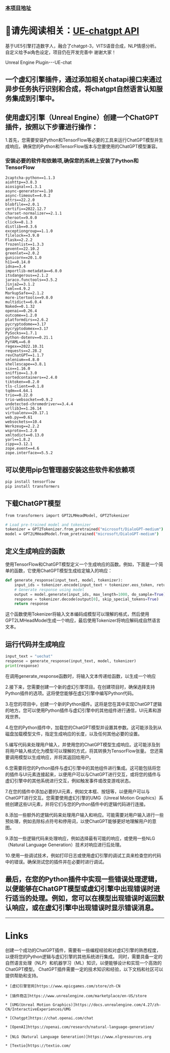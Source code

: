 ### [本项目地址](https://github.com/kemomi/UE-chatgpt)

# 📖请先阅读相关：[UE-chatgpt API](https://github.com/kemomi/UE-chatgpt/blob/main/README_zh.md)

基于UE5引擎打造数字人，融合了chatgpt-3，VITS语音合成，NLP情感分析。
自定义给予ai角色设定，项目仍在开发完善中 谢谢大家！  

Unreal Engine Plugin---UE-chat

一个虚幻引擎插件，通过添加相关chatapi接口来通过异步任务执行识别和合成，将chatgpt自然语言认知服务集成到引擎中。
--------------------------------------------

## 使用虚幻引擎（Unreal Engine）创建一个ChatGPT插件，按照以下步骤进行操作：

1.首先，您需要安装Python和TensorFlow等必要的工具来运行ChatGPT模型并生成响应。确保您的Python和TensorFlow版本与您要使用的ChatGPT模型兼容。

### 安装必要的软件和依赖项,确保您的系统上安装了Python和TensorFlow

```
2captcha-python==1.1.3
aiohttp==3.8.3
aiosignal==1.3.1
async-generator==1.10
async-timeout==4.0.2
attrs==22.2.0
blobfile==2.0.1
certifi==2022.12.7
charset-normalizer==2.1.1
cheroot==9.0.0
click==8.1.3
distlib==0.3.6
exceptiongroup==1.1.0
filelock==3.9.0
Flask==2.2.2
frozenlist==1.3.3
gevent==22.10.2
greenlet==2.0.2
gunicorn==20.1.0
h11==0.14.0
idna==3.4
importlib-metadata==6.0.0
itsdangerous==2.1.2
jaraco.functools==3.5.2
Jinja2==3.1.2
lxml==4.9.2
MarkupSafe==2.1.2
more-itertools==9.0.0
multidict==6.0.4
Naked==0.1.32
openai==0.26.4
outcome==1.2.0
platformdirs==2.6.2
pycryptodome==3.17
pycryptodomex==3.17
PySocks==1.7.1
python-dotenv==0.21.1
PyYAML==6.0
regex==2022.10.31
requests==2.28.2
revChatGPT==1.1.7
selenium==4.8.0
shellescape==3.8.1
six==1.16.0
sniffio==1.3.0
sortedcontainers==2.4.0
tiktoken==0.2.0
tls-client==0.1.8
tqdm==4.64.1
trio==0.22.0
trio-websocket==0.9.2
undetected-chromedriver==3.4.4
urllib3==1.26.14
virtualenv==20.17.1
web.py==0.61
websockets==10.4
Werkzeug==2.2.2
wsproto==1.2.0
xmltodict==0.13.0
yarl==1.8.2
zipp==3.12.1
zope.event==4.6
zope.interface==5.5.2
```

## 可以使用pip包管理器安装这些软件和依赖项

```python
pip install tensorflow
pip install transformers
```
## 下载ChatGPT模型
```sh
from transformers import GPT2LMHeadModel, GPT2Tokenizer

# Load pre-trained model and tokenizer
tokenizer = GPT2Tokenizer.from_pretrained("microsoft/DialoGPT-medium")
model = GPT2LMHeadModel.from_pretrained("microsoft/DialoGPT-medium")
```
## 定义生成响应的函数
使用TensorFlow和ChatGPT模型定义一个生成响应的函数。例如，下面是一个简单的函数，它使用ChatGPT模型生成给定输入的响应：
```python
def generate_response(input_text, model, tokenizer):
    input_ids = tokenizer.encode(input_text + tokenizer.eos_token, return_tensors='tf')
    # Generate response using model
    output = model.generate(input_ids, max_length=1000, do_sample=True)
    response = tokenizer.decode(output[0], skip_special_tokens=True)
    return response
```
这个函数使用Tokenizer将输入文本编码成模型可以理解的格式，然后使用GPT2LMHeadModel生成一个响应，最后使用Tokenizer将响应解码成自然语言文本。

## 运行代码并生成响应
```python
input_text = "uechat"
response = generate_response(input_text, model, tokenizer)
print(response)
```
在调用generate_response函数时，将输入文本传递给函数，以生成一个响应


2.接下来，您需要创建一个新的虚幻引擎项目。在创建项目时，确保选择支持Python插件的选项。这将使您能够在虚幻引擎中编写Python代码。

3.在您的项目中，创建一个新的Python插件。这将是您在其中实现ChatGPT逻辑的地方。您可以使用Python插件与虚幻引擎中的其他组件进行通信，UI元素和游戏世界。

4.在您的Python插件中，加载您的ChatGPT模型并设置其参数。这可能涉及到从磁盘加载模型文件，指定生成响应的长度，以及任何其他必要的设置。

5.编写代码来处理用户输入，并使用您的ChatGPT模型生成响应。这可能涉及到将用户输入格式化为模型可以理解的方式，将其转换为TensorFlow张量。
您还需要调用模型以生成响应，并将其返回给用户。

6.您需要将您的Python插件与虚幻引擎中的其他组件进行集成。这可能包括将您的插件与UI元素连接起来，以便用户可以与ChatGPT进行交互，或将您的插件与虚幻引擎中的其他系统进行交互，例如触发事件或改变游戏状态。

7.在您的插件中添加必要的UI元素，例如文本框、按钮等，以便用户可以与ChatGPT进行交互。您需要使用虚幻引擎的UMG（Unreal Motion Graphics）系统创建这些UI元素，并将它们与您的Python插件中的逻辑代码进行连接。

8.添加一些额外的逻辑代码来处理用户输入和响应。可能需要对用户输入进行一些预处理，例如去除标点符号和停用词，以使ChatGPT能够更好地理解用户的意图。

9.添加一些逻辑代码来处理响应，例如选择最有可能的响应，或使用一些NLG（Natural Language Generation）技术对响应进行后处理。

10.使用一些调试技术，例如打印日志或使用虚幻引擎的调试工具来检查您的代码中的错误。确保测试您的插件并在必要时进行调试。

## 最后，在您的Python插件中实现一些错误处理逻辑，以便能够在ChatGPT模型或虚幻引擎中出现错误时进行适当的处理。例如，您可以在模型出现错误时返回默认响应，或在虚幻引擎中出现错误时显示错误消息。
------------------------------------------

# Links
创建一个成功的ChatGPT插件，需要有一些编程经验和对虚幻引擎的熟悉程度，以便将您的Python逻辑与虚幻引擎的其他系统进行集成。
同时，需要具备一定的自然语言处理（NLP）和机器学习（ML）知识，以便能够设计和实现一个高效的ChatGPT模型。
ChatGPT插件需要一定的技术知识和经验，以下文档和社区可以提供帮助和支持。

    * [虚幻引擎官网]https://www.epicgames.com/store/zh-CN

    * [插件商店]https://www.unrealengine.com/marketplace/en-US/store

    * [UMG(Unreal Motion Graphics)]https://docs.unrealengine.com/4.27/zh-CN/InteractiveExperiences/UMG

    * [Chatgpt]https://chat.openai.com/chat

    * [OpenAI]https://openai.com/research/natural-language-generation/

    * [NLG（Natural Language Generation)]https://www.nlgresources.org

    * [Textio]https://textio.com/
